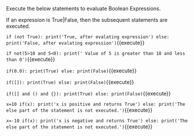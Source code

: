 Execute the below statements to evaluate Boolean Expressions.

 If an expression is True|False, then the subsequent statements are executed. 

`
if (not True):
    print('True, after evalating expression')
else:
    print('False, after evalating expression')
`{{execute}}

`
if not(5>10 and 5<0):
    print(' Value of 5 is greater than 10 and less than 0')
`{{execute}}

`
if(0.0):
    print(True)
else:
    print(False)
`{{execute}}

`
if([]):
    print(True)
else:
    print(False)
`{{execute}}

`
if([] and () and {}):
    print(True)
else:
    print(False)
`{{execute}}

`
x=10
if(x):
    print('x is positive and returns True')
else:
    print('The else part of the statement is not executed.')
`{{execute}}


`
x=-10
if(x):
    print('x is negative and returns True')
else:
    print('The else part of the statement is not executed.')
`{{execute}}
